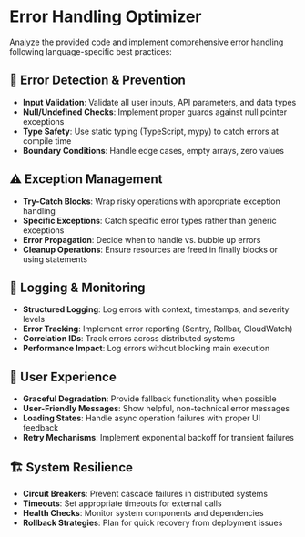 # Error Handling Optimizer

Analyze the provided code and implement comprehensive error handling following language-specific best practices:

## 🔧 Error Detection & Prevention
- **Input Validation**: Validate all user inputs, API parameters, and data types
- **Null/Undefined Checks**: Implement proper guards against null pointer exceptions
- **Type Safety**: Use static typing (TypeScript, mypy) to catch errors at compile time
- **Boundary Conditions**: Handle edge cases, empty arrays, zero values

## ⚠️ Exception Management
- **Try-Catch Blocks**: Wrap risky operations with appropriate exception handling
- **Specific Exceptions**: Catch specific error types rather than generic exceptions
- **Error Propagation**: Decide when to handle vs. bubble up errors
- **Cleanup Operations**: Ensure resources are freed in finally blocks or using statements

## 📝 Logging & Monitoring
- **Structured Logging**: Log errors with context, timestamps, and severity levels
- **Error Tracking**: Implement error reporting (Sentry, Rollbar, CloudWatch)
- **Correlation IDs**: Track errors across distributed systems
- **Performance Impact**: Log errors without blocking main execution

## 👤 User Experience
- **Graceful Degradation**: Provide fallback functionality when possible
- **User-Friendly Messages**: Show helpful, non-technical error messages
- **Loading States**: Handle async operation failures with proper UI feedback
- **Retry Mechanisms**: Implement exponential backoff for transient failures

## 🏗️ System Resilience
- **Circuit Breakers**: Prevent cascade failures in distributed systems
- **Timeouts**: Set appropriate timeouts for external calls
- **Health Checks**: Monitor system components and dependencies
- **Rollback Strategies**: Plan for quick recovery from deployment issues